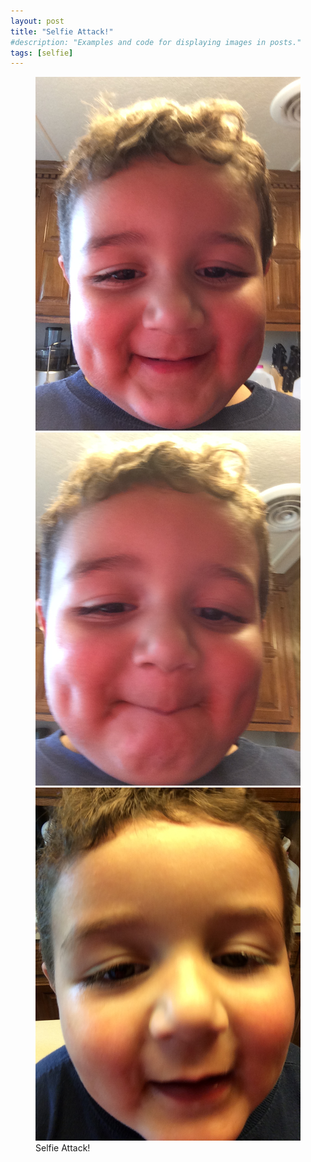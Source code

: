 ```yaml
---
layout: post
title: "Selfie Attack!"
#description: "Examples and code for displaying images in posts."
tags: [selfie]
---
```

<figure class="third">
	<img src="/uploads/2014/05/2014-05-16 17.57.56.jpg" alt="">
	<img src="/uploads/2014/05/2014-05-16 17.58.00.jpg" alt="">
	<img src="/uploads/2014/05/2014-05-16 17.58.06.jpg" alt="">
	<figcaption>Selfie Attack!</figcaption>
</figure>